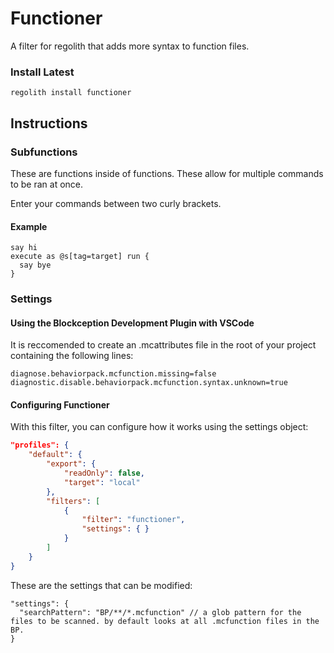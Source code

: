 # Functioner
A filter for regolith that adds more syntax to function files.

### Install Latest
```
regolith install functioner
```

## Instructions

### Subfunctions
These are functions inside of functions. These allow for multiple commands to be ran at once.

Enter your commands between two curly brackets.

#### Example
```
say hi
execute as @s[tag=target] run {
  say bye
}
```

<!-- ### Loops
Loops! Run a command until a condition is true or false

#### Example
```
say hi
execute as @s[tag=target] run {
  say bye
}
``` -->

### Settings
#### Using the Blockception Development Plugin with VSCode

It is reccomended to create an .mcattributes file in the root of your project containing the following lines:
```
diagnose.behaviorpack.mcfunction.missing=false
diagnostic.disable.behaviorpack.mcfunction.syntax.unknown=true
```

#### Configuring Functioner
With this filter, you can configure how it works using the settings object:

```json
"profiles": {
    "default": {
        "export": {
            "readOnly": false,
            "target": "local"
        },
        "filters": [
            {
                "filter": "functioner",
                "settings": { }
            }
        ]
    }
}
```

These are the settings that can be modified:
```jsonc
"settings": {
  "searchPattern": "BP/**/*.mcfunction" // a glob pattern for the files to be scanned. by default looks at all .mcfunction files in the BP.
}
```

